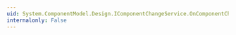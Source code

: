 ```yaml
---
uid: System.ComponentModel.Design.IComponentChangeService.OnComponentChanged(System.Object,System.ComponentModel.MemberDescriptor,System.Object,System.Object)
internalonly: False
---
```

